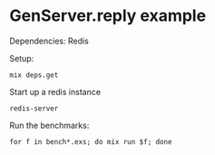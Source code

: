 # GenServer.reply example

Dependencies: Redis

Setup:
```
mix deps.get
```

Start up a redis instance
```
redis-server
```

Run the benchmarks:
```
for f in bench*.exs; do mix run $f; done
```